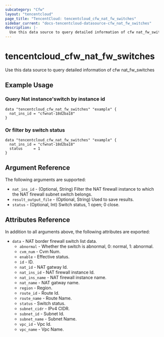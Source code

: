 ```yaml
---
subcategory: "Cfw"
layout: "tencentcloud"
page_title: "TencentCloud: tencentcloud_cfw_nat_fw_switches"
sidebar_current: "docs-tencentcloud-datasource-cfw_nat_fw_switches"
description: |-
  Use this data source to query detailed information of cfw nat_fw_switches
---
```


# tencentcloud_cfw_nat_fw_switches

Use this data source to query detailed information of cfw nat_fw_switches

## Example Usage

### Query Nat instance'switch by instance id

```hcl
data "tencentcloud_cfw_nat_fw_switches" "example" {
  nat_ins_id = "cfwnat-18d2ba18"
}
```

### Or filter by switch status

```hcl
data "tencentcloud_cfw_nat_fw_switches" "example" {
  nat_ins_id = "cfwnat-18d2ba18"
  status     = 1
}
```

## Argument Reference

The following arguments are supported:

* `nat_ins_id` - (Optional, String) Filter the NAT firewall instance to which the NAT firewall subnet switch belongs.
* `result_output_file` - (Optional, String) Used to save results.
* `status` - (Optional, Int) Switch status, 1 open; 0 close.

## Attributes Reference

In addition to all arguments above, the following attributes are exported:

* `data` - NAT border firewall switch list data.
  * `abnormal` - Whether the switch is abnormal, 0: normal, 1: abnormal.
  * `cvm_num` - Cvm Num.
  * `enable` - Effective status.
  * `id` - ID.
  * `nat_id` - NAT gatway Id.
  * `nat_ins_id` - NAT firewall instance Id.
  * `nat_ins_name` - NAT firewall instance name.
  * `nat_name` - NAT gatway name.
  * `region` - Region.
  * `route_id` - Route Id.
  * `route_name` - Route Name.
  * `status` - Switch status.
  * `subnet_cidr` - IPv4 CIDR.
  * `subnet_id` - Subnet Id.
  * `subnet_name` - Subnet Name.
  * `vpc_id` - Vpc Id.
  * `vpc_name` - Vpc Name.


